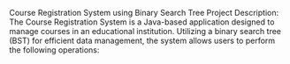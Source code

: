 Course Registration System using Binary Search Tree
Project Description:
The Course Registration System is a Java-based application designed to manage courses in an educational institution. Utilizing a binary search tree (BST) for efficient data management, the system allows users to perform the following operations:
